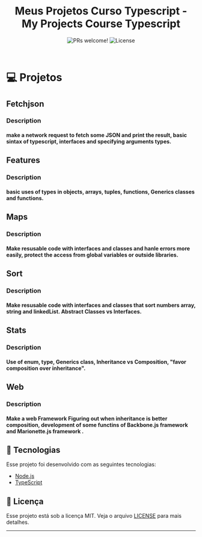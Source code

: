 <h1 align="center">
    Meus Projetos Curso Typescript - My Projects Course Typescript
</h1>

<p align="center">
 <img src="https://img.shields.io/static/v1?label=PRs&message=welcome&color=7159c1&labelColor=000000" alt="PRs welcome!" />

  <img alt="License" src="https://img.shields.io/static/v1?label=license&message=MIT&color=7159c1&labelColor=000000">
</p>

<br>

# 💻 Projetos

## Fetchjson

### Description

#### make a network request to fetch some JSON and print the result, basic sintax of typescript, interfaces and specifying arguments types.

## Features

### Description

#### basic uses of types in objects, arrays, tuples, functions, Generics classes and functions.

## Maps

### Description

#### Make resusable code with interfaces and classes and hanle errors more easily, protect the access from global variables or outside libraries.

## Sort

### Description

#### Make resusable code with interfaces and classes that sort numbers array, string and linkedList. Abstract Classes vs Interfaces.

## Stats

### Description

#### Use of enum, type, Generics class, Inheritance vs Composition, "favor composition over inheritance".

## Web

### Description

#### Make a web Framework Figuring out when inheritance is better composition, development of some functins of Backbone.js framework and Marionette.js framework .

## 🚀 Tecnologias

Esse projeto foi desenvolvido com as seguintes tecnologias:

- [Node.js](https://nodejs.org/en/)
- [TypeScript](https://www.typescriptlang.org/)

## :memo: Licença

Esse projeto está sob a licença MIT. Veja o arquivo [LICENSE](LICENSE.md) para mais detalhes.

---
